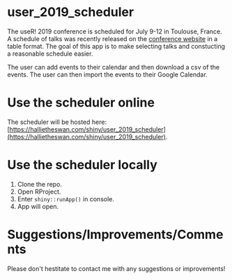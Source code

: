 # user_2019_scheduler

The useR! 2019 conference is scheduled for July 9-12 in Toulouse, France. A schedule of talks was recently released on the [conference website](http://www.user2019.fr/talk_schedule/) in a table format. The goal of this app is to make selecting talks and constucting a reasonable schedule easier.  

The user can add events to their calendar and then download a csv of the events. The user can then import the events to their Google Calendar.

# Use the scheduler online

The scheduler will be hosted here: [https://hallietheswan.com/shiny/user_2019_scheduler](https://hallietheswan.com/shiny/user_2019_scheduler).

# Use the scheduler locally

1. Clone the repo.
2. Open RProject.
3. Enter `shiny::runApp()` in console.
4. App will open.

# Suggestions/Improvements/Comments

Please don't hestitate to contact me with any suggestions or improvements!

